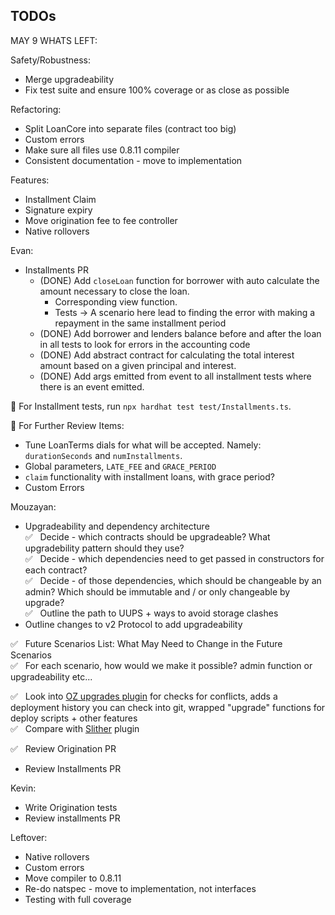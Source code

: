 ## TODOs

MAY 9 WHATS LEFT:

Safety/Robustness:
- Merge upgradeability
- Fix test suite and ensure 100% coverage or as close as possible

Refactoring:
- Split LoanCore into separate files (contract too big)
- Custom errors
- Make sure all files use 0.8.11 compiler
- Consistent documentation - move to implementation

Features:
- Installment Claim
- Signature expiry
- Move origination fee to fee controller
- Native rollovers


Evan:

- Installments PR
  - (DONE) Add `closeLoan` function for borrower with auto calculate the amount necessary to close the loan.
    - Corresponding view function.
    - Tests -> A scenario here lead to finding the error with making a repayment in the same installment period
  - (DONE) Add borrower and lenders balance before and after the loan in all tests to look for errors in the accounting code
  - (DONE) Add abstract contract for calculating the total interest amount based on a given principal and interest.
  - (DONE) Add args emitted from event to all installment tests where there is an event emitted.

🔑 For Installment tests, run `npx hardhat test test/Installments.ts`.

📌 For Further Review Items:
- Tune LoanTerms dials for what will be accepted. Namely: `durationSeconds` and `numInstallments`.
- Global parameters, `LATE_FEE` and `GRACE_PERIOD`
- `claim` functionality with installment loans, with grace period?
- Custom Errors

Mouzayan:

- Upgradeability and dependency architecture\
  ✅ &nbsp; Decide - which contracts should be upgradeable? What upgradebility pattern should they use?\
  ✅ &nbsp; Decide - which dependencies need to get passed in constructors for each contract?\
  ✅ &nbsp; Decide - of those dependencies, which should be changeable by an admin? Which should be immutable and / or only changeable by upgrade?\
  ✅ &nbsp; Outline the path to UUPS + ways to avoid storage clashes
- Outline changes to v2 Protocol to add upgradeability

✅ &nbsp; Future Scenarios List: What May Need to Change in the Future Scenarios\
✅ &nbsp; For each scenario, how would we make it possible? admin function or upgradeability etc...

✅ &nbsp; Look into [OZ upgrades plugin](https://docs.openzeppelin.com/upgrades-plugins/1.x/) for checks for conflicts, adds a deployment history you can check into git, wrapped "upgrade" functions for deploy scripts + other features\
✅ &nbsp; Compare with [Slither](https://github.com/crytic/slither/wiki/Upgradeability-Checks) plugin

✅ &nbsp; Review Origination PR

- Review Installments PR

Kevin:

- Write Origination tests
- Review installments PR

Leftover:

- Native rollovers
- Custom errors
- Move compiler to 0.8.11
- Re-do natspec - move to implementation, not interfaces
- Testing with full coverage
